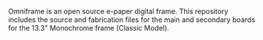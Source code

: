 Omniframe is an open source e-paper digital frame. This repository includes the source and fabrication files for the main and secondary boards for the 13.3" Monochrome frame (Classic Model). 